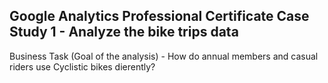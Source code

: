 ## Google Analytics Professional Certificate Case Study 1 - Analyze the bike trips data
Business Task (Goal of the analysis) - How do annual members and casual riders use Cyclistic bikes dierently?


